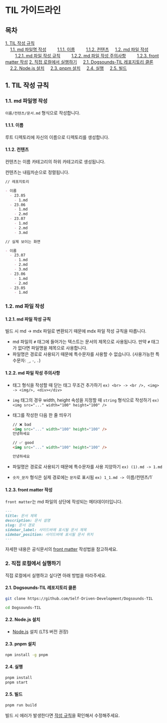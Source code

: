 # TIL 가이드라인

## 목차

[1. TIL 작성 규칙](#1-til-작성-규칙)  
&nbsp;&nbsp;&nbsp;&nbsp;[1.1. md 파일명 작성](#11-md-파일명-작성)
&nbsp;&nbsp;&nbsp;&nbsp;&nbsp;&nbsp;&nbsp;&nbsp;[1.1.1. 이름](#111-이름)
&nbsp;&nbsp;&nbsp;&nbsp;&nbsp;&nbsp;&nbsp;&nbsp;[1.1.2. 컨텐츠](#112-컨텐츠)
&nbsp;&nbsp;&nbsp;&nbsp;[1.2. md 파일 작성](#12-md-파일-작성)
&nbsp;&nbsp;&nbsp;&nbsp;&nbsp;&nbsp;&nbsp;&nbsp;[1.2.1. md 파일 작성 규칙](#121-md-파일-작성-규칙)
&nbsp;&nbsp;&nbsp;&nbsp;&nbsp;&nbsp;&nbsp;&nbsp;[1.2.2. md 파일 작성 주의사항](#122-md-파일-작성-주의사항)
&nbsp;&nbsp;&nbsp;&nbsp;&nbsp;&nbsp;&nbsp;&nbsp;[1.2.3. front matter 작성](#123-front-matter-작성)
[2. 직접 로컬에서 실행하기](#2-직접-로컬에서-실행하기)
&nbsp;&nbsp;&nbsp;&nbsp;[2.1. Dogsounds-TIL 레포지토리 클론](#21-dogsounds-til-레포지토리-클론)
&nbsp;&nbsp;&nbsp;&nbsp;[2.2. Node.js 설치](#22-nodejs-설치)
&nbsp;&nbsp;&nbsp;&nbsp;[2.3. pnpm 설치](#23-pnpm-설치)
&nbsp;&nbsp;&nbsp;&nbsp;[2.4. 실행](#24-실행)
&nbsp;&nbsp;&nbsp;&nbsp;[2.5. 빌드](#25-빌드)

## 1. TIL 작성 규칙

### 1.1. md 파일명 작성

`이름/컨텐츠/문서.md` 형식으로 작성합니다.

#### 1.1.1. 이름

루트 디렉토리에 자신의 이름으로 디렉토리를 생성합니다.

#### 1.1.2. 컨텐츠

컨텐츠는 이름 카테고리의 하위 카테고리로 생성됩니다.

컨텐츠는 내림차순으로 정렬됩니다.

```md
// 레포지토리

- 이름
  - 23.05
    - 1.md
  - 23.06
    - 1.md
    - 2.md
  - 23.07
    - 1.md
    - 2.md
    - 3.md

// 실제 보이는 화면

- 이름
  - 23.07
    - 1.md
    - 2.md
    - 3.md
  - 23.06
    - 1.md
    - 2.md
  - 23.05
    - 1.md
```

### 1.2. md 파일 작성

#### 1.2.1. md 파일 작성 규칙

빌드 시 md -> mdx 파일로 변환되기 때문에 mdx 파일 작성 규칙을 따릅니다.

- md 파일의 `#` 태그에 들어가는 텍스트는 문서의 제목으로 사용됩니다. 만약 `#` 태그가 없다면 파일명을 제목으로 사용합니다.
- 파일명은 경로로 사용되기 때문에 특수문자를 사용할 수 없습니다. (사용가능한 특수문자: `_`, `-`, `.`)

#### 1.2.2. md 파일 작성 주의사항

- 태그 형식을 작성할 때 닫는 태그 무조건 추가하기
  `ex) <br> -> <br />, <img> -> <img/>, <div></div>`

- `img` 태그의 경우 width, height 속성을 지정할 때 `string` 형식으로 작성하기
  `ex) <img src="..." width="100" height="100" />`

- 태그를 작성한 다음 한 줄 띄우기

  ```md
  // ❌ bad
  <img src="..." width="100" height="100" />
  안녕하세요

  // ✅ good
  <img src="..." width="100" height="100" />

  안녕하세요
  ```

- 파일명은 경로로 사용되기 때문에 특수문자를 사용 지양하기
  `ex) (1).md -> 1.md`

- `숫자_문자` 형식은 실제 경로에는 `문자`로 표시됨
  `ex) 1_1.md -> `이름/컨텐츠/1`

#### 1.2.3. front matter 작성

`front matter`는 md 파일의 상단에 작성되는 메타데이터입니다.

```md
---
title: 문서 제목
description: 문서 설명
slug: 문서 경로
sidebar_label: 사이드바에 표시될 문서 제목
sidebar_position: 사이드바에 표시될 문서 위치
---
```

자세한 내용은 공식문서의 [front matter](https://docusaurus.io/docs/api/plugins/@docusaurus/plugin-content-docs#markdown-front-matter) 작성법을 참고하세요.

### 2. 직접 로컬에서 실행하기

직접 로컬에서 실행하고 싶다면 아래 방법을 따라주세요.

#### 2.1. Dogsounds-TIL 레포지토리 클론

```bash
git clone https://github.com/Self-Driven-Development/Dogsounds-TIL

cd Dogsounds-TIL
```

#### 2.2. Node.js 설치

- [Node.js](https://nodejs.org/ko/) 설치 (LTS 버전 권장)

#### 2.3. pnpm 설치

```bash
npm install -g pnpm
```

#### 2.4. 실행

```bash
pnpm install
pnpm start
```

#### 2.5. 빌드

```bash
pnpm run build
```

빌드 시 에러가 발생한다면 [작성 규칙](#1-til-작성-규칙)을 확인해서 수정해주세요.
